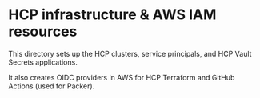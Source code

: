 # HCP infrastructure & AWS IAM resources

This directory sets up the HCP clusters, service principals, and HCP Vault Secrets
applications.

It also creates OIDC providers in AWS for HCP Terraform and GitHub Actions
(used for Packer).